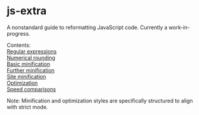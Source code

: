 # js-extra
A nonstandard guide to reformatting JavaScript code.
Currently a work-in-progress.  
  
Contents:  
[Regular expressions](https://github.com/00Fjongl/js-extra/blob/0/Debugging/RegExp.md)  
[Numerical rounding](https://github.com/00Fjongl/js-extra/blob/0/Debugging/num.md)  
[Basic minification](https://github.com/00Fjongl/js-extra/blob/0/Minification/basic.md)  
[Further minification](https://github.com/00Fjongl/js-extra/blob/0/Minification/mini.md)  
[Site minification](https://github.com/00Fjongl/js-extra/blob/0/Minification/page.md)  
[Optimization](https://github.com/00Fjongl/js-extra/blob/0/Optimization/blink.md)  
[Speed comparisons](https://github.com/00Fjongl/js-extra/blob/0/Optimization/speed.md)  
  
Note: Minification and optimization styles are specifically structured to align with strict mode.
